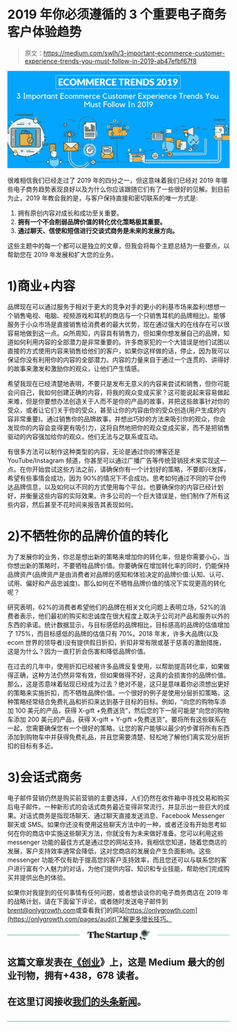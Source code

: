 # 2019 年你必须遵循的 3 个重要电子商务客户体验趋势

> 原文：<https://medium.com/swlh/3-important-ecommerce-customer-experience-trends-you-must-follow-in-2019-ab47efbf67f8>

![](img/d96e02f588e925f1e399eb87e1dbff38.png)

很难相信我们已经走过了 2019 年的四分之一，但这意味着我们已经对 2019 年哪些电子商务趋势表现良好以及为什么你应该跟随它们有了一些很好的见解。到目前为止，2019 年教会我的是，与客户保持直接和密切联系的唯一方式是:

1.  拥有原创内容对成长和成功至关重要。
2.  **拥有一个不会削弱品牌价值的转化优化策略极其重要。**
3.  **通过聊天、信使和短信进行交谈式商务是未来的发展方向。**

这些主题中的每一个都可以是独立的文章，但我会将每个主题总结为一些要点，以帮助您在 2019 年发展和扩大您的业务。

# 1)商业+内容

品牌现在可以通过服务于相对于更大的竞争对手的更小的利基市场来盈利(想想一个销售电视、电脑、视频游戏和耳机的商店与一个只销售耳机的品牌相比)。能够服务于小众市场是直接销售给消费者的最大优势，现在通过强大的在线存在可以很容易地做到这一点。众所周知，内容具有销售力，但如果你想发展自己的品牌，知道如何利用内容的全部潜力是非常重要的。许多商家犯的一个大错误是他们试图以直接的方式使用内容来销售给他们的客户，如果你这样做的话，停止，因为我可以保证你没有利用你的内容的全部潜力。内容的力量来自于通过一个连贯的、讲得好的故事来激发和激励你的观众，让他们产生情感。

希望我现在已经清楚地表明，不要只是发布无意义的内容来尝试和销售，但你可能会问自己，我如何创建正确的内容，将我的观众变成买家？这可能说起来容易做起来难，但是你要想办法创造关于人而不是你的产品的故事，并把这些故事针对你的受众，或者让它们关于你的受众，甚至让你的内容由你的受众创造(用户生成的内容非常重要)。通过销售你的品牌故事，并想出巧妙的方法来吸引你的观众，你会发现你的内容会变得更有吸引力，这将自然地把你的观众变成买家，而不是把销售驱动的内容强加给你的观众，他们无法与之联系或互动。

有很多方法可以制作这种类型的内容，无论是通过你的博客还是 YouTube/Instagram 频道，你甚至可以通过广播广告等传统营销技术来实现这一点。在你开始尝试这些方法之前，请确保你有一个计划好的策略，不要即兴发挥，希望有些事情会成功，因为 90%的情况下不会成功。思考如何通过不同的平台传达品牌信息，以及如何以不同的方式使用每个平台。也要确保你的内容已经计划好，并衡量这些内容的实际效果。许多公司的一个巨大错误是，他们制作了所有这些内容，然后甚至不花时间来报告其表现如何。

# 2)不牺牲你的品牌价值的转化

为了发展你的业务，你总是想出新的策略来增加你的转化率，但是你需要小心，当你想出新的策略时，不要牺牲品牌价值。你要确保在增加转化率的同时，仍能保持品牌资产(品牌资产是由消费者对品牌的感知和体验决定的品牌价值:认知、认可、试用、偏好和产品忠诚度)。那么如何在不牺牲品牌价值的情况下实现更高的转化呢？

研究表明，62%的消费者希望他们的品牌在相关文化问题上表明立场，52%的消费者表示，他们最初的购买和忠诚度在很大程度上取决于公司对产品和服务以外的东西的承诺。统计数据显示，与目标感低的品牌相比，目标感高的品牌的估值增加了 175%，而目标感低的品牌的估值只有 70%。2018 年末，许多大品牌(以及 ecom 世界的领导者)没有提供假日折扣，折扣非常有限或基于慈善的激励措施，这是为什么？因为一直打折会伤害和降低品牌价值。

在过去的几年中，使用折扣已经被许多品牌反复使用，以帮助提高转化率，如果做得正确，这种方法仍然非常有效，但如果做得不好，这真的会损害你的品牌价值。那么，这是否意味着贴现已经成为过去？绝对不是，这只是意味着你必须想出更好的策略来实施折扣，而不牺牲品牌价值。一个很好的例子是使用分层折扣策略，这种策略经常结合免费礼品和折扣来达到基于目标的目标。例如，“向您的购物车添加 100 美元的产品，获得 X-gift +免费送货”，然后您的下一层可能是“向您的购物车添加 200 美元的产品，获得 X-gift + Y-gift +免费送货”。要将所有这些联系在一起，您需要确保您有一个很好的策略，让您的客户能够以最少的步骤将所有东西添加到购物车中并获得免费礼品，并且您需要清楚、轻松地了解他们离实现分层折扣的目标有多近。

# 3)会话式商务

电子邮件营销仍然是购买前营销的主要选择，人们仍然在收件箱中寻找交易和购买后电子邮件。一种新形式的会话式商务最近变得非常流行，并显示出一些巨大的成果。对话式商务是指现场聊天、通过聊天直接发送消息、Facebook Messenger 聊天或 SMS。如果你还没有使用这些聊天方法中的一种，或者还没有开始思考如何在你的商店中实施这些聊天方法，你就没有为未来做好准备。您可以利用这些 messenger 功能的最佳方式是通过您的网站支持，我相信您知道，随着您商店的发展，客户支持效率通常会降低，这对您商店的发展会产生负面影响。这些 messenger 功能不仅有助于提高您的客户支持效率，而且您还可以与联系您的客户进行富有个人魅力的对话，为他们提供内容、知识和专业技能，帮助他们完成购买并提供出色的体验。

如果你对我提到的任何事情有任何问题，或者想谈谈你的电子商务商店在 2019 年的战略计划，请在下面留下评论，或者随时发送电子邮件到[brent@onlygrowth.com](mailto:brentgodkin@gmail.com)或查看我们的网站[https://onlygrowth.com](https://onlygrowth.com/pages/audit)了解更多增长技巧。

[![](img/308a8d84fb9b2fab43d66c117fcc4bb4.png)](https://medium.com/swlh)

## 这篇文章发表在[《创业](https://medium.com/swlh)》上，这是 Medium 最大的创业刊物，拥有+438，678 读者。

## 在这里订阅接收[我们的头条新闻](https://growthsupply.com/the-startup-newsletter/)。

[![](img/b0164736ea17a63403e660de5dedf91a.png)](https://medium.com/swlh)